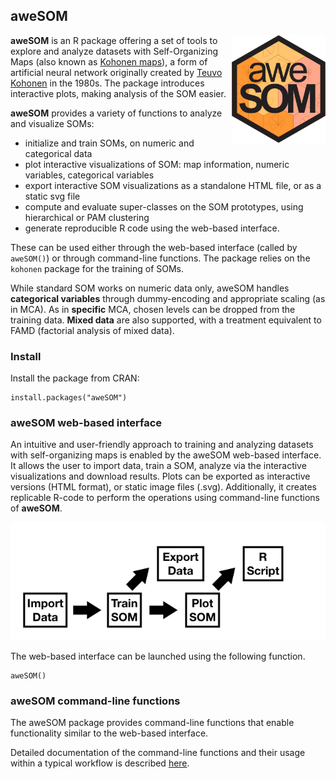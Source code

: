 aweSOM
------

<img src="man/figures/logo.png" align="right" alt="" width="150" />

**aweSOM** is an R package offering a set of tools to explore and
analyze datasets with Self-Organizing Maps (also known as [Kohonen
maps](https://en.wikipedia.org/wiki/Self-organizing_map)), a form of
artificial neural network originally created by [Teuvo
Kohonen](https://en.wikipedia.org/wiki/Teuvo_Kohonen) in the 1980s. The
package introduces interactive plots, making analysis of the SOM easier.

**aweSOM** provides a variety of functions to analyze and visualize
SOMs:

* initialize and train SOMs, on numeric and categorical data
* plot interactive visualizations of SOM: map information, numeric variables, categorical variables
* export interactive SOM visualizations as a standalone HTML file, or as a static svg file
* compute and evaluate super-classes on the SOM prototypes, using hierarchical or PAM clustering
* generate reproducible R code using the web-based interface.

These can be used either through the web-based interface (called by
`aweSOM()`) or through command-line functions. The package relies on the
`kohonen` package for the training of SOMs.

While standard SOM works on numeric data only, aweSOM handles **categorical variables** through dummy-encoding and appropriate scaling (as in MCA). As in **specific** MCA, chosen levels can be dropped from the training data. **Mixed data** are also supported, with a treatment equivalent to FAMD (factorial analysis of mixed data).


### Install

Install the package from CRAN:

    install.packages("aweSOM")

### aweSOM web-based interface

An intuitive and user-friendly approach to training and analyzing
datasets with self-organizing maps is enabled by the aweSOM web-based
interface. It allows the user to import data, train a SOM, analyze via
the interactive visualizations and download results. Plots can be exported 
as interactive versions (HTML format), or static image files (.svg).
Additionally, it creates replicable R-code to perform the operations 
using command-line functions of **aweSOM**.

![](man/figures/shiny_workflow.png)

The web-based interface can be launched using the following function.

    aweSOM()

### aweSOM command-line functions

The aweSOM package provides command-line functions that enable functionality similar to the web-based interface. 

Detailed documentation of the command-line functions and their usage within a typical workflow is described [here](articles/aweSOM.html).

    


